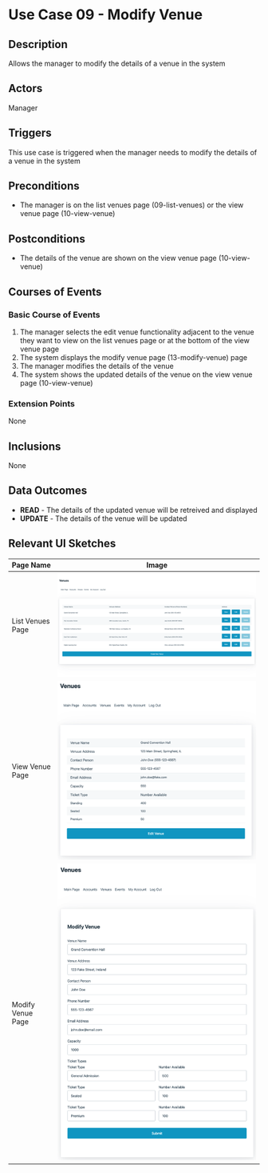 # Use Case 09 - Modify Venue

## Description

Allows the manager to modify the details of a venue in the system

## Actors

Manager

## Triggers

This use case is triggered when the manager needs to modify the details of a venue in the system

## Preconditions

- The manager is on the list venues page (09-list-venues) or the view venue page (10-view-venue)

## Postconditions

- The details of the venue are shown on the view venue page (10-view-venue)

## Courses of Events

### Basic Course of Events

1. The manager selects the edit venue functionality adjacent to the venue they want to view on the list venues page or at the bottom of the view venue page
2. The system displays the modify venue page (13-modify-venue) page
3. The manager modifies the details of the venue
4. The system shows the updated details of the venue on the view venue page (10-view-venue)

### Extension Points

None

## Inclusions

None

## Data Outcomes
- **READ** - The details of the updated venue will be retreived and displayed
- **UPDATE** - The details of the venue will be updated

## Relevant UI Sketches
| Page Name | Image |
|----|------|
| List Venues Page | ![List Venues Page](/01-requirements-solution/uisketches/09-list-venues.png) |
| View Venue Page | ![View Venue Page](/01-requirements-solution/uisketches/10-view-venue.png) |
| Modify Venue Page | ![Modify Venue Page](/01-requirements-solution/uisketches/12-modify-venue.png) |
